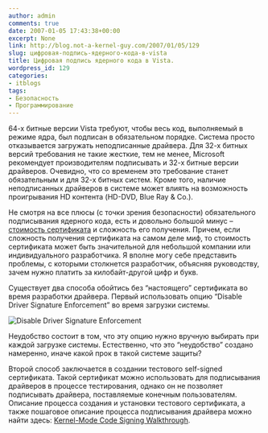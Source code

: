 ```yaml
---
author: admin
comments: true
date: 2007-01-05 17:43:38+00:00
excerpt: None
link: http://blog.not-a-kernel-guy.com/2007/01/05/129
slug: цифровая-подпись-ядерного-кода-в-vista
title: Цифровая подпись ядерного кода в Vista.
wordpress_id: 129
categories:
- itblogs
tags:
- Безопасность
- Программирование
---
```


64-х битные версии Vista требуют, чтобы весь код, выполняемый в режиме ядра, был подписан в обязательном порядке. Система просто отказывается загружать неподписанные драйвера. Для 32-х битных версий требования не такие жесткие, тем не менее, Microsoft рекомендует производителям подписывать и 32-х битные версии драйверов. Очевидно, что со временем это требование станет обязательным и для 32-х битных систем. Кроме того, наличие неподписанных драйверов в системе может влиять на возможность проигрывания HD контента (HD-DVD, Blue Ray & Co.).

Не смотря на все плюсы (с точки зрения безопасности) обязательного подписывания ядерного кода, есть и довольно большой минус – [стоимость сертификата](http://www.verisign.com/products-services/security-services/code-signing/digital-ids-code-signing/index.html) и сложность его получения. Причем, если сложность получения сертификата на самом деле миф, то стоимость сертификата может быть значительной для небольшой компании или индивидуального разработчика. Я вполне могу себе представить проблемы, с которыми столкнется разработчик, объясняя руководству, зачем нужно платить за килобайт-другой цифр и букв.

Существует два способа обойтись без “настоящего” сертификата во время разработки драйвера. Первый использовать опцию “Disable Driver Signature Enforcement” во время загрузки системы. 

![Disable Driver Signature Enforcement](http://blog.not-a-kernel-guy.com/wp-content/uploads/2007/01/disable_driver_signature_enforcement.png)

Неудобство состоит в том, что эту опцию нужно вручную выбирать при каждой загрузке системы. Естественно, что это “неудобство” создано намеренно, иначе какой прок в такой системе защиты?

Второй способ заключается в создании тестового self-signed сертификата. Такой сертификат можно использовать для подписывания драйверов в процессе тестирования, однако он не позволяет подписывать драйвера, поставляемые конечным пользователям. Описание процесса создания и установки тестового сертификата, а также пошаговое описание процесса подписывания драйвера можно найти здесь: [Kernel-Mode Code Signing Walkthrough](http://www.microsoft.com/whdc/winlogo/drvsign/kmcs_walkthrough.mspx).
